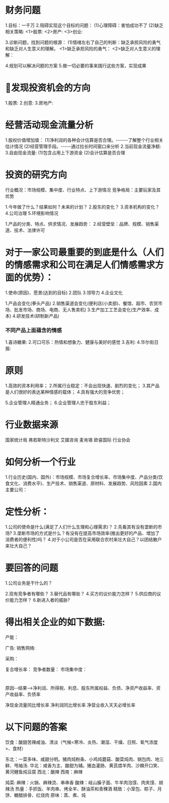 # 财务问题
  1.目标：一千万
  2.阻碍实现这个目标的问题：
    (1)心理障碍：害怕成功不了
    (2)缺乏相关策略:
      <1>股票:
      <2>房产:
      <3>创业:

  3.诊断问题，找到问题的根源：
    (1)情绪左右了自己的判断：缺乏承担风险的勇气和缺乏对人生意义的理解。
      <1>缺乏承担风险的勇气：
      <2>缺乏对人生意义的理解：

  4.规划可以解决问题的方案
  5.做一切必要的事来践行这些方案，实现成果

# 发现投资机会的方向
  1.股票:
  2.创意:
  3.房地产:

# 经营活动现金流量分析
  1.股权价值增加值：
    (1)净利润的各种会计估算是否合理。------了解整个行业相关估计情况
    (2)经营管理手段。-----通过拉长时间窗口来分析
  2.当前现金流量净额: 
  3.自由现金流量:
    (1)包含占用上下游资金
    (2)会计估算是否合理

# 投资的研究方向
行业概况：市场规模、集中度、行业特点、上下游情况
竞争格局：主要玩家及其优势

1.今年做了什么？结果如何？未来的计划？
2.股东的变化？
3.资本机构的变化？
4.公司治理
5.环境影响情况

1.产品的分类、特点、供求情况、发展趋势：
2.经营壁垒：品牌、规模、销售渠道、技术、法律许可


# 对于一家公司最重要的到底是什么（人们的情感需求和公司在满足人们情感需求方面的优势）：
1.使命(原因)、愿景(达到的目标)
2.团队
3.领导力
4.企业文化

1.产品会变化(拳头产品)
2.销售渠道会变化(便利店(小卖部)、餐馆、超市、农贸市场、批发市场、商场、电商、无人售卖机)
3.生产加工工艺会变化(生产效率、成本)
4.研发技术(研制新产品)

### 不同产品上面蕴含的情感
1.喜诗糖果:
2.可口可乐：热情和想象力、健康与美好的感觉
3.吉利:
4.华尔街日报:

# 原则
1.高效的资本利用率；
2.所属行业稳定：不会出现快速、剧烈的变化；
3.其产品是人们很好的表达某种情感的载体；
4.具有强大的竞争优势；

5.企业管理人精通业务；
6.企业管理人忠于股东利益；

# 行业数据来源
国家统计局
弗若斯特沙利文
艾媒咨询
麦肯锡
欧睿国际
行业协会

# 如何分析一个行业
1.行业历史(国内、国外)：市场规模、市场复合增长率、市场集中度、产品分类(饮食文化、消费水平)、生产技术、销售渠道、原材料、发展趋势、风险因素
2.国内主要公司：

# 定性分析：
1.公司的使命是什么(满足了人们什么生理和心理需求)？
2.先看其有没有垄断的市场?
3.垄断市场的方式是什么？有没有在提高市场效率(推出更好的产品、增加了消费者的便利性)吗？
4.对于小公司是否在采用联合农村来壮大自己？以团结散户来壮大自己？

# 要回答的问题
1.公司业务是干什么的？

2.现有竞争者有哪些？
3.替代品有哪些？
4.买方的议价能力怎样？
5.供应商的议价能力怎样？
6.新进入者的威胁?


# 得出相关企业的如下数据:
产能：

广告:
销售网络:

采购：

复合增长率：
竞争者数量：
市场集中度：

# 
原因--结果-->净利润、所得税、利息、股东所属权益、负债、净资产收益率、资产收益率、负债率

净现金流量同比增长率
净利润同比增长率
净营业收入天天必增长率

# 以下问题的答案
饮食：酸甜苦辣咸油、清淡（气候<寒冷、炎热、潮湿、干燥、日照、氧气浓度>、食材）

东北：一菜多味、咸甜分明。猪肉炖粉条、小鸡炖蘑菇、酸菜炖肉、锅包肉、地三鲜、甩袖汤.
华北：咸香为主、酸甜为辅。猪血灌肠、黄芪煨羊肉、沙棘开口笑、黄河鲤鱼炖豆腐
西北：酸辣
西南：麻辣


炖菜: 
麻辣：火锅、麻辣烫、串串香
酸辣：岐山臊子面、牛羊肉泡馍、肉夹馍、胡辣汤
热量：手抓饭、羊肉串、烤全羊、酥油茶和青稞酒
精致：小笼包、粽子、月饼、糖醋排骨、红烧肉
原味：蒸、煮、炖








